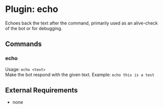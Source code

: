 Plugin: echo
===
Echoes back the text after the command, primarily used as an alive-check of the bot or for debugging.

## Commands

### echo
Usage: `echo <text>`  
Make the bot respond with the given text.
Example: `echo this is a test`

## External Requirements
- none
